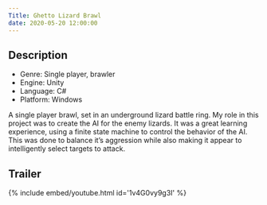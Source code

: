 ```yaml
---
Title: Ghetto Lizard Brawl
date: 2020-05-20 12:00:00
---
```

## Description
- Genre: Single player, brawler
- Engine: Unity
- Language: C#
- Platform: Windows

A single player brawl, set in an underground lizard battle ring. My role in this project was to create the AI for the enemy lizards. It was a great learning experience, using a finite state machine to control the behavior of the AI. This was done to balance it’s aggression while also making it appear to intelligently select targets to attack.

## Trailer
{% include embed/youtube.html id='1v4G0vy9g3I' %}